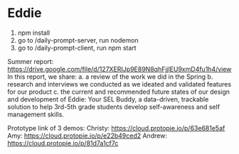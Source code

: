 # Eddie

1. npm install
2. go to /daily-prompt-server, run nodemon
3. go to /daily-prompt-client, run npm start

Summer report: https://drive.google.com/file/d/127XERIJp9E89N8qhFjjlEU9xmD4fu1h4/view
In this report, we share:
  a. a review of the work we did in the Spring
  b. research and interviews we conducted as we ideated and validated features for our product
  c. the current and recommended future states of our design and development of Eddie: Your SEL Buddy, a data-driven, trackable solution to help 3rd-5th grade students develop self-awareness and self management skills.
 
Prototype link of 3 demos: 
  Christy: https://cloud.protopie.io/p/63e681e5af
  Amy: https://cloud.protopie.io/p/e22b49ced2
  Andrew: https://cloud.protopie.io/p/81d7a1cf7c
